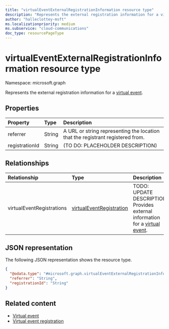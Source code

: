 ```yaml
---
title: "virtualEventExternalRegistrationInformation resource type"
description: "Represents the external registration information for a virtual event."
author: "halleclottey-msft"
ms.localizationpriority: medium
ms.subservice: "cloud-communications"
doc_type: resourcePageType
---
```


# virtualEventExternalRegistrationInformation resource type

Namespace: microsoft.graph

Represents the external registration information for a [virtual event](../resources/virtualevent.md).

## Properties

|Property|Type|Description|
|:---|:---|:---|
|referrer|String| A URL or string representing the location that the registrant registered from.|
|registrationId|String| (TO DO: PLACEHOLDER DESCRIPTION)|

## Relationships

|Relationship|Type|Description|
|:---|:---|:---|
|virtualEventRegistrations|[virtualEventRegistration](../resources/virtualeventregistration.md)| TODO: UPDATE DESCRIPTION: Provides external information for a [virtual event](../resources/virtualevent.md).|

## JSON representation

The following JSON representation shows the resource type.

<!-- {
  "blockType": "resource",
  "@odata.type": "microsoft.graph.virtualEventExternalRegistrationInformation"
}
-->
``` json
{
  "@odata.type": "#microsoft.graph.virtualEventExternalRegistrationInformation",
  "referrer": "String",
  "registrationId": "String"
}
```

## Related content

- [Virtual event](../resources/virtualevent.md)
- [Virtual event registration](../resources/virtualeventregistration.md)
